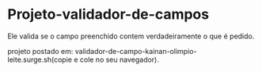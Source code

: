 # Projeto-validador-de-campos

Ele valida se o campo preenchido contem verdadeiramente o que é pedido.

projeto postado em: validador-de-campo-kainan-olimpio-leite.surge.sh(copie e cole no seu navegador).
